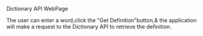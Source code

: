 Dictionary API WebPage

 The user can enter a word,click the "Get Definition"button,& the application will make a request to the Dictionary API to retrieve the definition.
